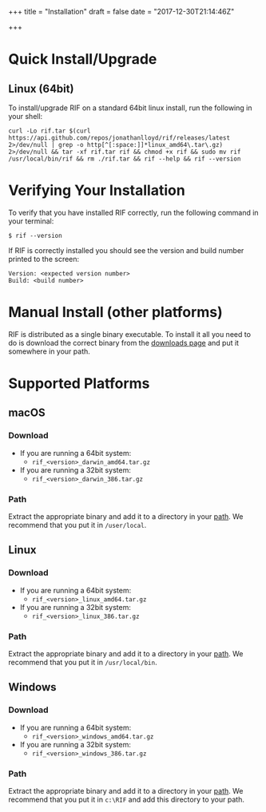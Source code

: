 +++
title = "Installation"
draft = false
date = "2017-12-30T21:14:46Z"

+++
# Quick Install/Upgrade
## Linux (64bit)
To install/upgrade RIF on a standard 64bit linux install, run the following in
your shell:
```
curl -Lo rif.tar $(curl https://api.github.com/repos/jonathanlloyd/rif/releases/latest 2>/dev/null | grep -o http[^[:space:]]*linux_amd64\.tar\.gz) 2>/dev/null && tar -xf rif.tar rif && chmod +x rif && sudo mv rif /usr/local/bin/rif && rm ./rif.tar && rif --help && rif --version
```

# Verifying Your Installation
To verify that you have installed RIF correctly, run the following command
in your terminal:
```
$ rif --version
```

If RIF is correctly installed you should see the version and build
number printed to the screen:
```
Version: <expected version number>
Build: <build number>
```

# Manual Install (other platforms)
RIF is distributed as a single binary executable. To install it all you need
to do is download the correct binary from the
[downloads page](https://github.com/jonathanlloyd/rif/releases "Downloads Page")
and put it somewhere in your path.

# Supported Platforms
## macOS
### Download
 - If you are running a 64bit system:
   - `rif_<version>_darwin_amd64.tar.gz`
 - If you are running a 32bit system:
   - `rif_<version>_darwin_386.tar.gz`

### Path
Extract the appropriate binary and add it to a directory in your
[path](http://osxdaily.com/2014/08/14/add-new-path-to-path-command-line/ "How to Add a New Path to PATH at Command Line the Right Way").
We recommend that you put it in `/user/local`.

## Linux
### Download
 - If you are running a 64bit system:
   - `rif_<version>_linux_amd64.tar.gz`
 - If you are running a 32bit system:
   - `rif_<version>_linux_386.tar.gz`

### Path
Extract the appropriate binary and add it to a directory in your
[path](https://www.cyberciti.biz/faq/how-to-add-to-bash-path-permanently-on-linux/ "How to add to bash $PATH permanently on Linux").
We recommend that you put it in `/usr/local/bin`.

## Windows
### Download
 - If you are running a 64bit system:
   - `rif_<version>_windows_amd64.tar.gz`
 - If you are running a 32bit system:
   - `rif_<version>_windows_386.tar.gz`

### Path
Extract the appropriate binary and add it to a directory in your
[path](https://stackoverflow.com/questions/1618280/where-can-i-set-path-to-make-exe-on-windows "Where can I set the path on Windows?").
We recommend that you put it in `c:\RIF` and add this directory to your path.
